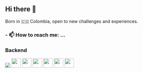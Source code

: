 ## Hi there 👋

<p>Born in 🇨🇴 Colombia, open to new challenges and experiences.</p>

<h3>- 📫 How to reach me: ...</h3>

<h3>Backend</h3>
<p>
    <img src="https://img.shields.io/badge/JAVA-21-blue?logo=openjdk" />
    <img width="30" src="https://cdn.jsdelivr.net/gh/devicons/devicon/icons/java/java-original.svg" /> 
    <img width="30" src="https://cdn.jsdelivr.net/gh/devicons/devicon/icons/java/spring-original.svg" /> 
    <img width="30" src="https://cdn.jsdelivr.net/gh/devicons/devicon/icons/java/postgresql-original.svg" /> 
    <img width="30" src="https://cdn.jsdelivr.net/gh/devicons/devicon/icons/python/python-original.svg" /> 
    <img width="30" src="https://cdn.jsdelivr.net/gh/devicons/devicon/icons/html5/html5-original.svg" />
    <img width="30" src="https://cdn.jsdelivr.net/gh/devicons/devicon/icons/javascript/javascript-original.svg" />
</p>

<!--
**balerioncoder/balerioncoder** is a ✨ _special_ ✨ repository because its `README.md` (this file) appears on your GitHub profile.

Here are some ideas to get you started:

- 🔭 I’m currently working on ...
- 🌱 I’m currently learning ...
- 👯 I’m looking to collaborate on ...
- 🤔 I’m looking for help with ...
- 💬 Ask me about ...
- 📫 How to reach me: ...
- 😄 Pronouns: ...
- ⚡ Fun fact: ...
-->

